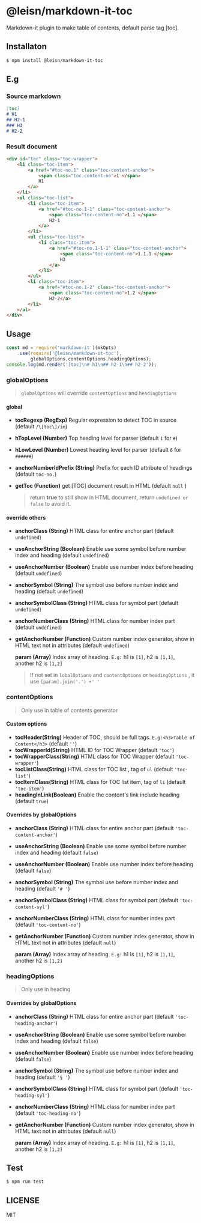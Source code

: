 # @leisn/markdown-it-toc

Markdown-it plugin to make table of contents, default parse tag [toc].

## Installaton

```bash
$ npm install @leisn/markdown-it-toc
```

## E.g

### Source markdown

```markdown
[toc]
# H1
## H2-1
### H3
# H2-2
```
### Result document
```html
<div id="toc" class="toc-wrapper">
    <li class="toc-item">
        <a href="#toc-no.1" class="toc-content-anchor">
            <span class="toc-content-no">1 </span>
            H1
        </a>
    </li>
    <ul class="toc-list">
        <li class="toc-item">
            <a href="#toc-no.1-1" class="toc-content-anchor">
                <span class="toc-content-no">1.1 </span>
                H2-1
            </a>
        </li>
        <ul class="toc-list">
            <li class="toc-item">
                <a href="#toc-no.1-1-1" class="toc-content-anchor">
                    <span class="toc-content-no">1.1.1 </span>
                    H3
                </a>
            </li>
        </ul>
        <li class="toc-item">
            <a href="#toc-no.1-2" class="toc-content-anchor">
                <span class="toc-content-no">1.2 </span>
                H2-2</a>
        </li>
    </ul>
</div>
```



## Usage

```javascript
const md = require('markdown-it')(mkOpts)
	.use(require('@leisn/markdown-it-toc'),
         globalOptions,contentOptions,headingOptions);
console.log(md.render('[toc]\n# h1\n## h2-1\n## h2-2'));
```

### globalOptions

>  `globalOptions` will override `contentOptions` and  `headingOptions` 

#### global


* **tocRegexp (RegExp)**  Regular expression to detect TOC in source (default `/\[toc\]/im`)
* **hTopLevel (Number)**  Top heading level for parser (default `1` for `#`)
* **hLowLevel (Number)**  Lowest heading level for parser (default `6` for `######`)
* **anchorNumberIdPrefix (String)**  Prefix for each ID attribute of headings (default `toc-no.`)
* **getToc (Function)**  get \[TOC\] document result in HTML  (default `null` )
	
	> return **true** to still show in HTML document, return `undefined or false` to avoid it.


#### override others
* **anchorClass (String)**  HTML class for entire anchor part (default `undefined`)

* **useAnchorString (Boolean)**  Enable use some symbol before number index and heading (default `undefined`)

* **useAnchorNumber (Boolean)**  Enable use  number index before heading (default `undefined`)

* **anchorSymbol (String)** The symbol use  before number index and heading (default `undefined`)

* **anchorSymbolClass (String)**  HTML class for symbol part (default `undefined`)

* **anchorNumberClass (String)**  HTML class for number index part (default `undefined`)

* **getAnchorNumber (Function)**  Custom number index generator, show in HTML text not in attributes (default `undefined`)

  **param (Array)** Index array of heading. `E.g:` h1 is `[1]`, h2 is `[1,1]`, another h2 is `[1,2]`
  
  > If not set in `lobalOptions` and `contentOptions` or `headingOptions` , it use `[param].join('.') +' '`

### contentOptions

> Only use in table of contents generator  

#### Custom options
* **tocHeader(String)**  Header of TOC, should be full tags. `E.g:<h3>Table of Content</h3>`  (default `''`)
* **tocWrapperId(String)**  HTML ID for TOC Wrapper (default `'toc'`)
* **tocWrapperClass(String)**  HTML class for TOC Wrapper (default `'toc-wrapper'`)
* **tocListClass(String)**  HTML class for TOC list , tag of `ul`  (default `'toc-list'`)
* **tocItemClass(String)**  HTML class for TOC list  item, tag of `li`  (default `'toc-item'`)
* **headingInLink(Boolean)**  Enable the content's link include heading (default `true`)

#### Overrides by globalOptions


* **anchorClass (String)**  HTML class for entire anchor part (default `'toc-content-anchor'`)

* **useAnchorString (Boolean)**  Enable use some symbol before number index and heading (default `false`)

* **useAnchorNumber (Boolean)**  Enable use  number index before heading (default `false`)

* **anchorSymbol (String)** The symbol use  before number index and heading (default `'# '`)

* **anchorSymbolClass (String)**  HTML class for symbol part (default `'toc-content-syl'`)

* **anchorNumberClass (String)**  HTML class for number index part (default `'toc-content-no'`)

* **getAnchorNumber (Function)**  Custom number index generator, show in HTML text not in attributes (default `null`)

  **param (Array)** Index array of heading. `E.g:` h1 is `[1]`, h2 is `[1,1]`, another h2 is `[1,2]`
  
### headingOptions

> Only use in heading  

#### Overrides by globalOptions

* **anchorClass (String)**  HTML class for entire anchor part (default `'toc-heading-anchor'`)

* **useAnchorString (Boolean)**  Enable use some symbol before number index and heading (default `false`)

* **useAnchorNumber (Boolean)**  Enable use  number index before heading (default `false`)

* **anchorSymbol (String)** The symbol use  before number index and heading (default `'§ '`)

* **anchorSymbolClass (String)**  HTML class for symbol part (default `'toc-heading-syl'`)

* **anchorNumberClass (String)**  HTML class for number index part (default `'toc-heading-no'`)

* **getAnchorNumber (Function)**  Custom number index generator, show in HTML text not in attributes (default `null`)

  **param (Array)** Index array of heading. `E.g:` h1 is `[1]`, h2 is `[1,1]`, another h2 is `[1,2]`

## Test

```bash
$ npm run test
```



## LICENSE

MIT